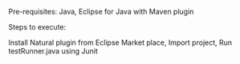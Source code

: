 Pre-requisites: Java, Eclipse for Java with Maven plugin

Steps to execute:

Install Natural plugin from Eclipse Market place,
Import project,
Run testRunner.java using Junit
